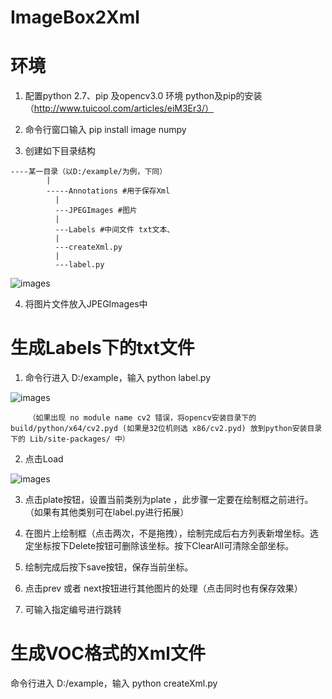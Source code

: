 # ImageBox2Xml
# 环境
1. 配置python 2.7、pip 及opencv3.0 环境
python及pip的安装（http://www.tuicool.com/articles/eiM3Er3/）

2. 命令行窗口输入 pip install image numpy

3. 创建如下目录结构
```
----某一目录（以D:/example/为例，下同）
        |
        -----Annotations #用于保存Xml
          |
          ---JPEGImages #图片
          |
          ---Labels #中间文件 txt文本、
          |
          ---createXml.py
          |
          ---label.py
```
![images](https://raw.githubusercontent.com/curiosity-hyf/ImageBox2Xml/master/imagetmp/file1.jpg)

4. 将图片文件放入JPEGImages中

# 生成Labels下的txt文件

1. 命令行进入 D:/example，输入 python label.py

![images](https://raw.githubusercontent.com/curiosity-hyf/ImageBox2Xml/master/imagetmp/cmd1.jpg)

        （如果出现 no module name cv2 错误，将opencv安装目录下的 build/python/x64/cv2.pyd (如果是32位机则选 x86/cv2.pyd) 放到python安装目录下的 Lib/site-packages/ 中）

2. 点击Load

![images](https://raw.githubusercontent.com/curiosity-hyf/ImageBox2Xml/master/imagetmp/main.jpg)
 
3. 点击plate按钮，设置当前类别为plate ，此步骤一定要在绘制框之前进行。（如果有其他类别可在label.py进行拓展）

4. 在图片上绘制框（点击两次，不是拖拽），绘制完成后右方列表新增坐标。选定坐标按下Delete按钮可删除该坐标。按下ClearAll可清除全部坐标。

5. 绘制完成后按下save按钮，保存当前坐标。

6. 点击prev 或者 next按钮进行其他图片的处理（点击同时也有保存效果）

7. 可输入指定编号进行跳转

# 生成VOC格式的Xml文件
命令行进入 D:/example，输入 python createXml.py
